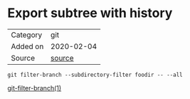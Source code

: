 # Export subtree with history
 
<table>
  <tbody>
    <tr>
      <td>Category</td>
      <td>git</td>
    </tr>
   <tr>
      <td>Added on</td>
      <td>2020-02-04</td>
    </tr>
    <tr>
      <td>Source</td>
      <td><a href="https://stackoverflow.com/questions/1662753/export-subtree-in-git-with-history">source</a></td>
    </tr>
  </tbody>
</table>


``git filter-branch --subdirectory-filter foodir -- --all``

[git-filter-branch(1)](https://www.kernel.org/pub/software/scm/git/docs/git-filter-branch.html)

